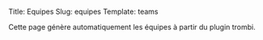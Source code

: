Title: Equipes
Slug: equipes
Template: teams

Cette page génère automatiquement les équipes à partir du plugin trombi.